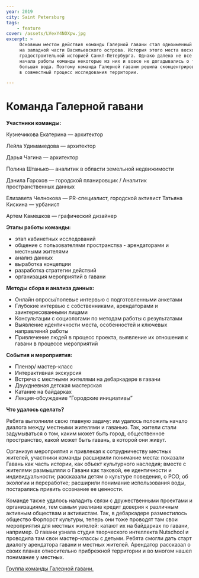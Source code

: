 ```yaml
---
year: 2019
city: Saint Petersburg
tags:
    - feature
cover: /assets/LVexY4NOXpw.jpg
excerpt: >
     Основным местом действия команды Галерной гавани стал одноименный водный объект. Галерная гавань — небольшой залив 
     на западной части Васильевского острова. История этого места восходит к началу  XVIII века и тесно связана с 
     градостроительной историей Санкт-Петербурга. Однако далеко не все местные жители знают об этом факте, на момент 
     начала работы команды некоторые из них и вовсе не догадывались о том, что в шаговой доступности от их дома находится 
     большая вода. Поэтому команда Галерной гавани решила сконцентрироваться на развитии местного сообщества, вовлекая жителей 
     в совместный процесс исследования территории. 

---
```


# Команда Галерной гавани

**Участники команды:**

Кузнечикова Екатерина — архитектор

Лейла Удимамедова — архитектор

Дарья Чагина — архитектор

Полина Штанько—  аналитик в области земельной недвижимости 

Данила Горохов —  городской планировщик / Аналитик пространственных данных

Елизавета Челнокова — PR-специалист, городской активист
Татьяна Кискина —  урбанист

Артем Камешков — графический дизайнер

**Этапы работы команды:**

- этап кабинетных исследований
- общение с пользователями пространства - арендаторами и местными жителями
- анализ данных
- выработка концепции
- разработка стратегии действий
- организация мероприятий в гавани

**Методы сбора и анализа данных:** 

- Онлайн опросы/полевые интервью с подготовленными анкетами
- Глубокие интервью с собственниками, арендаторами и заинтересованными лицами 
- Консультации с социологами по методам работы с результатами
- Выявление идентичности места, особенностей и ключевых направлений работы
- Привлечение людей в процесс проекта, выявление их отношения к гавани в процессе мероприятий

**События и мероприятия:**

- Пленэр/ мастер-класс
- Интерактивная экскурсия
- Встреча с местными жителями на дебаркадере в гавани
- Двухдневная детская мастерская
- Катание на байдарках
- Лекция-обсуждение “Городские инициативы”

**Что удалось сделать?**

Ребята выполнили свою главную задачу: им удалось положить начало диалога между местными жителями и гаванью. Так, жители стали 
задумываться о том, каким может быть город, общественное пространство, какой может быть гавань, в которой они живут.

Организуя мероприятия и привлекая к сотрудничеству местных жителей, участники команды  расширили понимание места: показали 
Гавань как часть истории, как объект культурного наследия; вместе с жителями размышляли о Гавани как таковой, ее идентичности 
и индивидуальности; рассказали детям о культуре поведения, о РСО, об экологии и переработке; расширили понимание использования 
воды, постарались привить осознание ее ценности.

Команде также удалось наладить связи с дружественными проектами и организациями, тем самым увеливив кредит доверия к различным 
активным обществам и активистам. Так, в дебаркадере разместилось общество Форпорст культуры, теперь они тоже проводят там свои
мероприятия для местных жителей: катают их на байдарках по гавани, например. О гавани узнала студия творческого интеллекта
Nutschool и проводила там свои мастер-классы с детьми. Ребята смогли дать старт диалогу арендатора гавани и местных жителей. 
Арендатор рассказал о своих планах относительно прибрежной территории и во многом нашел понимание у местных. 

[Группа команды Галерной гавани.](https://vk.com/ggavanfm)
